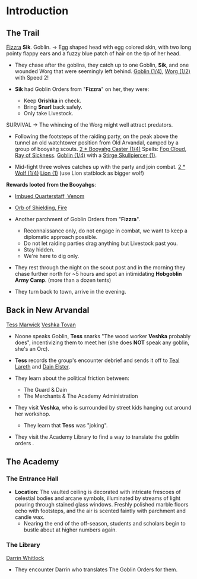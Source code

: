 
# Introduction

## The Trail
[Fizzra](dm/npcs.md#fizzra)
**Sik**. Goblin. -> Egg shaped head with egg colored skin, with two long pointy flappy ears and a fuzzy blue patch of hair on the tip of her head.

- They chase after the goblins, they catch up to one Goblin, **Sik**, and one wounded Worg that were seemingly left behind. 
[Goblin (1/4)](dm/monsters.md#goblin), [Worg (1/2)](dm/monsters.md#worg) with Speed 2!

- **Sik** had Goblin Orders from "**Fizzra**" on her, they were: 
  - Keep **Grishka** in check.
  - Bring **Snarl** back safely.
  - Only take Livestock.

SURVIVAL -> The whincing of the Worg might well attract predators.

- Following the footsteps of the raiding party, on the peak above the tunnel an old watchtower position from Old Arvandal, camped by a group of booyahg scouts.
[2 * Booyahg Caster (1/4)](dm/monsters.md#booyahg-caster) Spells: [Fog Cloud](spells.md#fog-cloud), [Ray of Sickness](spells.md#ray-of-sickness). 
[Goblin (1/4)](dm/monsters.md#goblin) with a [Stirge Skullpiercer (1)](dm/monsters.md#stirge-skullpiercer).

- Mid-fight three wolves catches up with the party and join combat.
[2 * Wolf (1/4)](dm/monsters.md#wolf)
[Lion (1)](dm/monsters.md#lion) (use Lion statblock as bigger wolf)

**Rewards looted from the Booyahgs**: 
  - [Imbued Quarterstaff, Venom](dm/items.md#imbued-quarterstaff-venom)
  - [Orb of Shielding, Fire](dm/items.md#orb-of-shielding-fire)
  - Another parchment of Goblin Orders from "**Fizzra**".
    - Reconnaissance only, do not engage in combat, we want to keep a diplomatic approach possible.
    - Do not let raiding parties drag anything but Livestock past you.
    - Stay hidden.
    - We're here to dig only.

- They rest through the night on the scout post and in the morning they chase further north for ~5 hours and spot an intimidating **Hobgoblin Army Camp**. (more than a dozen tents)

- They turn back to town, arrive in the evening.

## Back in New Arvandal
[Tess Marwick](dm/npcs.md#tess-marwick)
[Veshka Tovan](dm/npcs.md#veshka-tovan)

- Noone speaks Goblin, **Tess** snarks "The wood worker **Veshka** probably does", incentivizing them to meet her (she does **NOT** speak any goblin, she's an Orc).

- **Tess** records the group's encounter debrief and sends it off to [Teal Lareth](dm/npcs.md#teal-lareth) and [Dain Elster](dm/npcs.md#dain-elster).

- They learn about the political friction between:
  - The Guard & Dain
  - The Merchants & The Academy Administration

- They visit **Veshka**, who is surrounded by street kids hanging out around her workshop. 
  - They learn that **Tess** was "joking".

- They visit the Academy Library to find a way to translate the goblin orders .

## The Academy
### The Entrance Hall
- **Location**: The vaulted ceiling is decorated with intricate frescoes of celestial bodies and arcane symbols, illuminated by streams of light pouring through stained glass windows. Freshly polished marble floors echo with footsteps, and the air is scented faintly with parchment and candle wax.
  - Nearing the end of the off-season, students and scholars begin to bustle about at higher numbers again. 
### The Library
[Darrin Whitlock](dm/npcs.md#darrin-whitlock)

- They encounter Darrin who translates The Goblin Orders for them.
